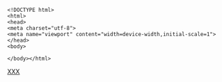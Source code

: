 ```
<!DOCTYPE html>
<html>
<head>
<meta charset="utf-8">
<meta name="viewport" content="width=device-width,initial-scale=1">
</head>
<body>
```
```
</body></html>
```
<a href="https://html-css-javascript.com/n-space-tab" target="_blank">XXX</a>
